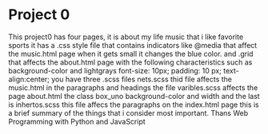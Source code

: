 # Project 0
This project0 has four pages, it is about my life music that i like favorite sports
it has a .css style file that contains indicators like @media that affect the music.html page
when it gets small it changes the blue color.
and .grid that affects the about.html page with the following characteristics such
as background-color and lightgrays font-size: 10px;
padding: 10 px; text-align:center;
you have three .scss files
nets.scss thid file affects the music.html in the paragraphs and headings
the file varibles.scss affects the page about.html the class box_uno background-color and width
and the last is inhertos.scss this file affecs the paragraphs on the index.html page
this is a brief summary of the things that i consider most important.
Thans
Web Programming with Python and JavaScript

